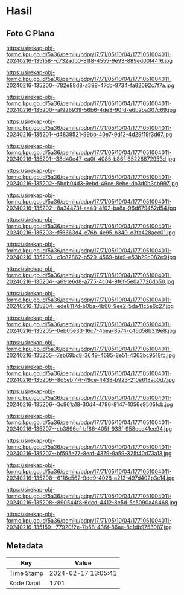 # Hasil

## Foto C Plano

https://sirekap-obj-formc.kpu.go.id/5a36/pemilu/pdpr/17/71/05/10/04/1771051004011-20240216-135158--c732adb0-81f8-4555-9e93-889ed00f44f6.jpg

https://sirekap-obj-formc.kpu.go.id/5a36/pemilu/pdpr/17/71/05/10/04/1771051004011-20240216-135200--782e88d8-a398-47cb-9734-fa82092c7f7a.jpg

https://sirekap-obj-formc.kpu.go.id/5a36/pemilu/pdpr/17/71/05/10/04/1771051004011-20240216-135200--af926939-56b6-4de3-90fd-e6b2ba307c69.jpg

https://sirekap-obj-formc.kpu.go.id/5a36/pemilu/pdpr/17/71/05/10/04/1771051004011-20240216-135201--d4839521-99bb-40e7-9d12-4d29f19f3d67.jpg

https://sirekap-obj-formc.kpu.go.id/5a36/pemilu/pdpr/17/71/05/10/04/1771051004011-20240216-135201--38d40e47-ea0f-4085-b86f-65228672953d.jpg

https://sirekap-obj-formc.kpu.go.id/5a36/pemilu/pdpr/17/71/05/10/04/1771051004011-20240216-135202--5bdb04d3-9ebd-49ce-8ebe-db3d0b3cb997.jpg

https://sirekap-obj-formc.kpu.go.id/5a36/pemilu/pdpr/17/71/05/10/04/1771051004011-20240216-135202--8a34473f-aa40-4f02-ba8a-96d679452d54.jpg

https://sirekap-obj-formc.kpu.go.id/5a36/pemilu/pdpr/17/71/05/10/04/1771051004011-20240216-135203--f56663d4-e76b-4e95-b340-e3fa428acc01.jpg

https://sirekap-obj-formc.kpu.go.id/5a36/pemilu/pdpr/17/71/05/10/04/1771051004011-20240216-135203--c1c82862-b529-4569-bfa9-e53b29c082e9.jpg

https://sirekap-obj-formc.kpu.go.id/5a36/pemilu/pdpr/17/71/05/10/04/1771051004011-20240216-135204--a691e6d8-a775-4c04-9f6f-5e0a7726db50.jpg

https://sirekap-obj-formc.kpu.go.id/5a36/pemilu/pdpr/17/71/05/10/04/1771051004011-20240216-135204--ede8117d-b0ba-4b60-9ee2-5da41c5e6c27.jpg

https://sirekap-obj-formc.kpu.go.id/5a36/pemilu/pdpr/17/71/05/10/04/1771051004011-20240216-135205--0eb05e33-16c7-4bea-8574-c46d58b319e8.jpg

https://sirekap-obj-formc.kpu.go.id/5a36/pemilu/pdpr/17/71/05/10/04/1771051004011-20240216-135205--7eb69bd8-3649-4695-8e51-4363bc9518fc.jpg

https://sirekap-obj-formc.kpu.go.id/5a36/pemilu/pdpr/17/71/05/10/04/1771051004011-20240216-135206--8d5ebf44-49ce-4438-b923-210e618ab0d7.jpg

https://sirekap-obj-formc.kpu.go.id/5a36/pemilu/pdpr/17/71/05/10/04/1771051004011-20240216-135206--3c961a18-30d4-4796-8147-1056e9505fcb.jpg

https://sirekap-obj-formc.kpu.go.id/5a36/pemilu/pdpr/17/71/05/10/04/1771051004011-20240216-135207--cb3896cf-bf86-405f-933f-958ecd41ee94.jpg

https://sirekap-obj-formc.kpu.go.id/5a36/pemilu/pdpr/17/71/05/10/04/1771051004011-20240216-135207--bf595e77-8eaf-4379-9a59-325f40d73a13.jpg

https://sirekap-obj-formc.kpu.go.id/5a36/pemilu/pdpr/17/71/05/10/04/1771051004011-20240216-135208--6116e562-9dd9-4028-a213-497d402b3e14.jpg

https://sirekap-obj-formc.kpu.go.id/5a36/pemilu/pdpr/17/71/05/10/04/1771051004011-20240216-135208--890544f8-6dcd-4412-8e5d-5c5090a46468.jpg

https://sirekap-obj-formc.kpu.go.id/5a36/pemilu/pdpr/17/71/05/10/04/1771051004011-20240216-135159--77920f2e-7b58-436f-86ae-8c1db9753087.jpg


## Metadata

| Key        | Value               |
| ---------- | ------------------- |
| Time Stamp | 2024-02-17 13:05:41 |
| Kode Dapil | 1701                |



